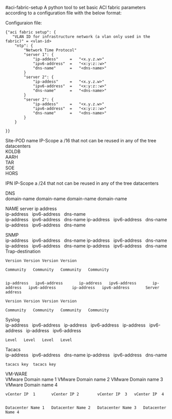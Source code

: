 #aci-fabric-setup
A python tool to set basic ACI fabric parameters according to a configuration file with the below format:	 											Configuraion file:

	{"aci fabric setup": {
	   "VLAN ID for infrastructure network (a vlan only used in the fabric)" = <vlan-id> 
		"ntp": {
			"Network Time Protocol"
    		"server 1": { 
      			"ip-addess"		=	"<x.y.z.w>"
      			"ipv6-address"	= 	"<x:y:z::w>"
      			"dns-name"		= 	"<dns-name>"
    		}
    		"server 2": { 
      			"ip-addess"		=	"<x.y.z.w>"
      			"ipv6-address"	=	"<x:y:z::w>"
      			"dns-name"		= 	"<dns-name>"
    		}
    		"server 2": { 
      			"ip-addess"		=	"<x.y.z.w>"
      			"ipv6-address"	= 	"<x:y:z::w>"
      			"dns-name"		= 	"<dns-name>"
    		}
    	}
    	
    }}	
																		Site-POD name	IP-Scope	a /16 that not can be reused in any of the tree datacenters				KOLDB						AARH						TAR						SOE						HORS												IPN IP-Scope	a /24 that not can be reused in any of the tree datacenters					 																								DNS													domain-name	domain-name	domain-name	domain-name																																NAME server ip address													ip-address   ipv6-address   dns-name	
	ip-address   ipv6-address   dns-name
		ip-address   ipv6-address   dns-name	
	ip-address   ipv6-address   dns-name								 												 												SNMP									 			 	ip-address   ipv6-address   dns-name	ip-address   ipv6-address   dns-name	ip-address   ipv6-address   dns-name	ip-address   ipv6-address   dns-name	Trap-destination																			 	Version	Version	Version	Version								 												 	Community	Community	Community	Community								 												 												 	ip-address   ipv6-address   	ip-address   ipv6-address   	ip-address   ipv6-address   	ip-address   ipv6-address   	Server address							 												 	Version	Version	Version	Version																					Community	Community	Community	Community																																Syslog													ip-address   ipv6-address   	ip-address   ipv6-address   	ip-address   ipv6-address   	ip-address   ipv6-address   																					Level	Level	Level	Level																																Tacacs													ip-address   ipv6-address   dns-name	ip-address   ipv6-address   dns-name																							tacacs key	tacacs key																																		VM-WARE													VMware Domain name 1	VMware Domain name 2	VMware Domain name 3	VMware Domain name 4																					vCenter IP  1   	vCenter IP 2      	vCenter IP  3 	vCenter IP  4   																					Datacenter Name 1	Datacenter Name 2	Datacenter Name 3	Datacenter Name 4																				